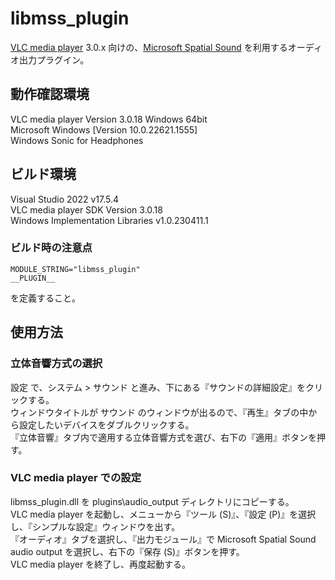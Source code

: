 # libmss_plugin
[VLC media player](https://www.videolan.org/vlc/) 3.0.x 向けの、[Microsoft Spatial Sound](https://learn.microsoft.com/en-us/windows/win32/coreaudio/spatial-sound) を利用するオーディオ出力プラグイン。  

## 動作確認環境  
VLC media player Version 3.0.18 Windows 64bit  
Microsoft Windows [Version 10.0.22621.1555]  
Windows Sonic for Headphones  

## ビルド環境  
Visual Studio 2022 v17.5.4  
VLC media player SDK Version 3.0.18  
Windows Implementation Libraries v1.0.230411.1  

### ビルド時の注意点
```
MODULE_STRING="libmss_plugin"
__PLUGIN__
``` 
を定義すること。  

## 使用方法
### 立体音響方式の選択  
設定 で、システム > サウンド と進み、下にある『サウンドの詳細設定』をクリックする。  
ウィンドウタイトルが サウンド のウィンドウが出るので、『再生』タブの中から設定したいデバイスをダブルクリックする。  
『立体音響』タブ内で適用する立体音響方式を選び、右下の『適用』ボタンを押す。  

### VLC media player での設定
libmss_plugin.dll を plugins\audio_output ディレクトリにコピーする。  
VLC media player を起動し、メニューから『ツール (S)』、『設定 (P)』を選択し、『シンプルな設定』ウィンドウを出す。  
『オーディオ』タブを選択し、『出力モジュール』で Microsoft Spatial Sound audio output を選択し、右下の『保存 (S)』ボタンを押す。  
VLC media player を終了し、再度起動する。  
